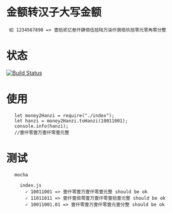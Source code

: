 # 金额转汉子大写金额
```
 如 1234567890 => 壹拾贰亿叁仟肆佰伍拾陆万柒仟捌佰玖拾零元零角零分整
```

# 状态

[![Build Status](https://travis-ci.org/wanglihui/money2hanzi.svg?branch=master)](https://travis-ci.org/wanglihui/money2hanzi)

# 使用
```
   let money2Hanzi = require("./index");
   let hanzi = money2Hanzi.toHanzi(10011001);
   console.info(hanzi);
   //壹仟零壹万壹仟零壹元整
```

# 测试
```
   mocha

     index.js
       ✓ 10011001 => 壹仟零壹万壹仟零壹元整 should be ok
       ✓ 11011011 => 壹仟壹佰零壹万壹仟零壹拾壹元整 should be ok
       ✓ 10011001.01 => 壹仟零壹万壹仟零壹元壹分整 should be ok

```
